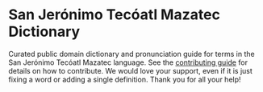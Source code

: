 
# San Jerónimo Tecóatl Mazatec Dictionary

Curated public domain dictionary and pronunciation guide for terms in the San Jerónimo Tecóatl Mazatec language. See the [contributing guide](https://github.com/drumworkteam/term/blob/make/.github/contributing.md) for details on how to contribute. We would love your support, even if it is just fixing a word or adding a single definition. Thank you for all your help!